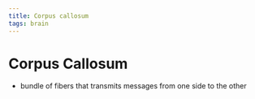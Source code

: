 ```yaml
---
title: Corpus callosum
tags: brain
---
```


# Corpus Callosum
- bundle of fibers that transmits messages from one side to the other




































































